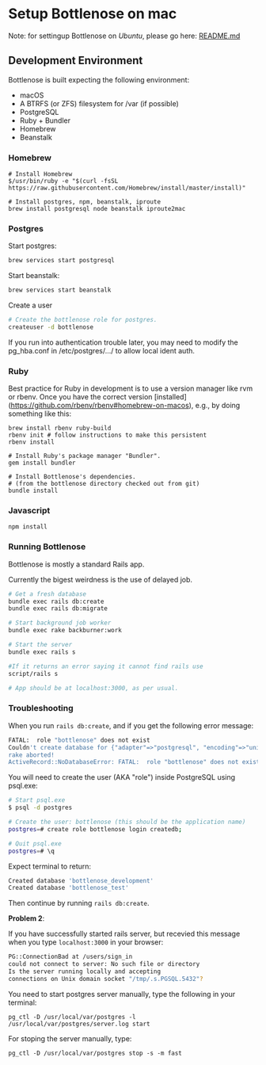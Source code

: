 # Setup Bottlenose on mac

Note: for settingup Bottlenose on *Ubuntu*, please go here: [README.md](https://github.com/CodeGrade/bottlenose/blob/master/README.md)

## Development Environment

Bottlenose is built expecting the following environment:

  * macOS
  * A BTRFS (or ZFS) filesystem for /var (if possible)
  * PostgreSQL
  * Ruby + Bundler
  * Homebrew
  * Beanstalk
  
### Homebrew

```	
# Install Homebrew
$/usr/bin/ruby -e "$(curl -fsSL https://raw.githubusercontent.com/Homebrew/install/master/install)"

# Install postgres, npm, beanstalk, iproute
brew install postgresql node beanstalk iproute2mac
```

### Postgres

Start postgres:

```sh
brew services start postgresql
```

Start beanstalk:

```sh
brew services start beanstalk
```


Create a user

```sh
# Create the bottlenose role for postgres.
createuser -d bottlenose
```

If you run into authentication trouble later, you may need to modify
the pg_hba.conf in /etc/postgres/.../ to allow local ident auth.

### Ruby

Best practice for Ruby in development is to use a version manager like rvm or rbenv. Once you have the correct version [installed] (https://github.com/rbenv/rbenv#homebrew-on-macos), e.g., by doing something like this:

```
brew install rbenv ruby-build
rbenv init # follow instructions to make this persistent
rbenv install
```


```
# Install Ruby's package manager "Bundler".
gem install bundler

# Install Bottlenose's dependencies.
# (from the bottlenose directory checked out from git)
bundle install
```

### Javascript

```
npm install
```
 
### Running Bottlenose

Bottlenose is mostly a standard Rails app.

Currently the bigest weirdness is the use of delayed job.

```sh
# Get a fresh database
bundle exec rails db:create
bundle exec rails db:migrate

# Start background job worker
bundle exec rake backburner:work

# Start the server
bundle exec rails s

#If it returns an error saying it cannot find rails use
script/rails s

# App should be at localhost:3000, as per usual.
```

### Troubleshooting

When you run `rails db:create`, and if you get the following error message:

```sh
FATAL:  role "bottlenose" does not exist
Couldn't create database for {"adapter"=>"postgresql", "encoding"=>"unicode", "database"=>"bottlenose_development", "pool"=>5, "username"=>"bottlenose", "password"=>nil}
rake aborted!
ActiveRecord::NoDatabaseError: FATAL:  role "bottlenose" does not exist
```

You will need to create the user (AKA "role") inside PostgreSQL using psql.exe:

```sh
# Start psql.exe
$ psql -d postgres

# Create the user: bottlenose (this should be the application name)
postgres=# create role bottlenose login createdb;

# Quit psql.exe
postgres=# \q
```

Expect terminal to return:

```sh
Created database 'bottlenose_development'
Created database 'bottlenose_test'
```

Then continue by running `rails db:create`.



**Problem 2**:

If you have successfully started rails server, but recevied this message when you type `localhost:3000` in your browser:

```sh
PG::ConnectionBad at /users/sign_in
could not connect to server: No such file or directory
Is the server running locally and accepting
connections on Unix domain socket "/tmp/.s.PGSQL.5432"?
```

You need to start postgres server manually, type the following in your terminal:

```
pg_ctl -D /usr/local/var/postgres -l /usr/local/var/postgres/server.log start

```

For stoping the server manually, type:

```
pg_ctl -D /usr/local/var/postgres stop -s -m fast

```

